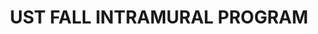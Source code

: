 ---
title: "UST FALL INTRAMURAL PROGRAM"
description: "Fall intramural program for boys and girls born 2021-2016"
type: "Training"
status: "upcoming"
image: "https://storage.googleapis.com/msgsndr/AKZP7FbfcOPsLo93Ayuw/media/673b8a9115ee066c37b605ad.png"
venue: "Christ Lutheran Church, 189 Burr Rd, East Northport, NY"
startDate: "2024-09-12"
endDate: "2024-11-07"
ageGroups: ["2021-2019", "2018-2016"]
price:
  amount: 175
  currency: "USD"
schedule:
  - dates: ["9/12", "9/19", "9/26", "10/10", "10/17", "10/24", "11/7"]
  - times:
      - group: "2021-2019"
        time: "5PM-5:45PM"
      - group: "2018-2016"
        time: "5pm-6pm"
maxParticipants: 30
features:
  - "Age-appropriate training"
  - "Fun learning environment"
  - "Basic skill development"
  - "Introduction to soccer fundamentals"
registrationDeadline: "2024-09-11"
---